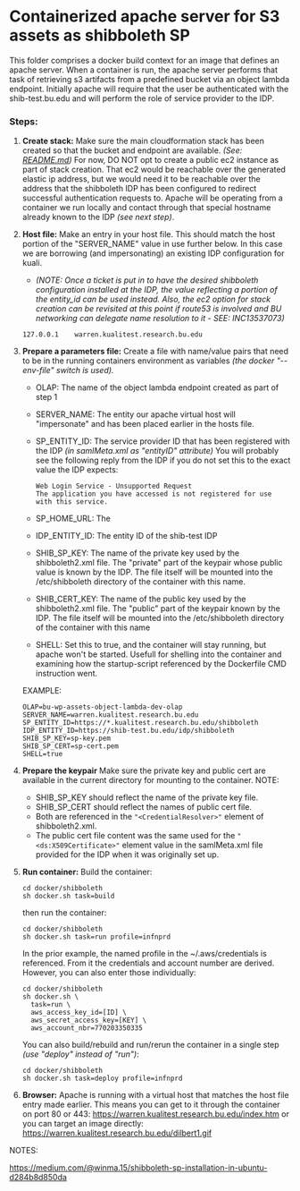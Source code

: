 # Containerized apache server for S3 assets as shibboleth SP

This folder comprises a docker build context for an image that defines an apache server.
When a container is run, the apache server performs that task of retrieving s3 artifacts from a predefined bucket via an object lambda endpoint.
Initially apache will require that the user be authenticated with the shib-test.bu.edu and will perform the role of service provider to the IDP.

### Steps:

1. **Create stack:**
   Make sure the main cloudformation stack has been created so that the bucket and endpoint are available. *(See: [README.md](../../Readme.md))*
   For now, DO NOT opt to create a public ec2 instance as part of stack creation. That ec2 would be reachable over the generated elastic ip address, but we would need it to be reachable over the address that the shibboleth IDP has been configured to redirect successful authentication requests to.
   Apache will be operating from a container we run locally and contact through that special hostname already known to the IDP *(see next step)*.

2. **Host file:**
   Make an entry in your host file. This should match the host portion of the "SERVER_NAME" value in use further below.
   In this case we are borrowing (and impersonating) an existing IDP configuration for kuali.
   
   - *(NOTE: Once a ticket is put in to have the desired shibboleth configuration installed at the IDP, the value reflecting a portion of the entity_id can be used instead. Also, the ec2 option for stack creation can be revisited at this point if route53 is involved and BU networking can delegate name resolution to it - SEE: INC13537073)*
   
   ```
   127.0.0.1	warren.kualitest.research.bu.edu
   ```
   
3. **Prepare a parameters file:**
   Create a file with name/value pairs that need to be in the running containers environment as variables *(the docker "--env-file" switch is used).*

   - OLAP: The name of the object lambda endpoint created as part of step 1

   - SERVER_NAME: The entity our apache virtual host will "impersonate" and has been placed earlier in the hosts file.

   - SP_ENTITY_ID: The service provider ID that has been registered with the IDP *(in samlMeta.xml as "entityID" attribute)*
      You will probably see the following reply from the IDP if you do not set this to the exact value the IDP expects:

      ```
      Web Login Service - Unsupported Request
      The application you have accessed is not registered for use with this service.
      ```

   - SP_HOME_URL: The 

   - IDP_ENTITY_ID: The entity ID of the shib-test IDP

   - SHIB_SP_KEY: The name of the private key used by the shibboleth2.xml file. The "private" part of the keypair whose public value is known by the IDP. The file itself will be mounted into the /etc/shibboleth directory of the container with this name.

   - SHIB_CERT_KEY: The name of the public key used by the shibboleth2.xml file. The "public" part of the keypair known by the IDP. The file itself will be mounted into the /etc/shibboleth directory of the container with this name

   - SHELL: Set this to true, and the container will stay running, but apache won't be started. Usefull for shelling into the container and examining how the startup-script referenced by the Dockerfile CMD instruction went.

   EXAMPLE:
   
   ```
   OLAP=bu-wp-assets-object-lambda-dev-olap
   SERVER_NAME=warren.kualitest.research.bu.edu
   SP_ENTITY_ID=https://*.kualitest.research.bu.edu/shibboleth
   IDP_ENTITY_ID=https://shib-test.bu.edu/idp/shibboleth
   SHIB_SP_KEY=sp-key.pem
   SHIB_SP_CERT=sp-cert.pem
   SHELL=true
   ```
   
4. **Prepare the keypair**
   Make sure the private key and public cert are available in the current directory for mounting to the container.
   NOTE:

   - SHIB_SP_KEY should reflect the name of the private key file.
   - SHIB_SP_CERT should reflect the names of public cert file.
   - Both are referenced in the `"<CredentialResolver>"` element of shibboleth2.xml.
   - The public cert file content was the same used for the `"<ds:X509Certificate>"` element value in the samlMeta.xml file
      provided for the IDP when it was originally set up.

5. **Run container:**
   Build the container:

   ```
   cd docker/shibboleth
   sh docker.sh task=build
   ```

   then run the container:

   ```
   cd docker/shibboleth
   sh docker.sh task=run profile=infnprd
   ```

   In the prior example, the named profile in the ~/.aws/credentials is referenced. From it the credentials and account number are derived.
   However, you can also enter those individually:

   ```
   cd docker/shibboleth
   sh docker.sh \
     task=run \
     aws_access_key_id=[ID] \
     aws_secret_access_key=[KEY] \
     aws_account_nbr=770203350335
   ```

   You can also build/rebuild and run/rerun the container in a single step *(use "deploy" instead of "run")*:

   ```
   cd docker/shibboleth
   sh docker.sh task=deploy profile=infnprd
   ```

6. **Browser:**
   Apache is running with a virtual host that matches the host file entry made earlier.
   This means you can get to it through the container on port 80 or 443: 
   https://warren.kualitest.research.bu.edu/index.htm
   or you can target an image directly:
   https://warren.kualitest.research.bu.edu/dilbert1.gif

NOTES:

https://medium.com/@winma.15/shibboleth-sp-installation-in-ubuntu-d284b8d850da